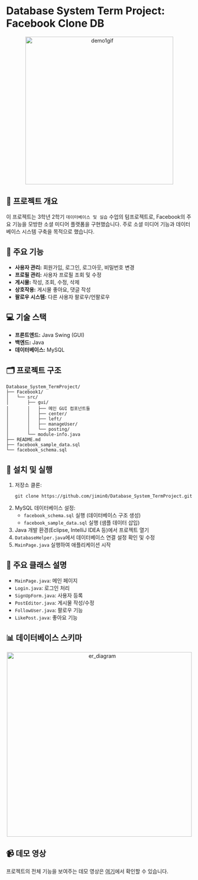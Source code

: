 # Database System Term Project: Facebook Clone DB

<p align="center">
  <img src="https://github.com/user-attachments/assets/8eed3101-c2eb-48a0-b5d3-b217f1148208" alt="demo1gif" width="400" />
</p>


## 📌 프로젝트 개요

이 프로젝트는 3학년 2학기 `데이터베이스 및 실습` 수업의 텀프로젝트로, Facebook의 주요 기능을 모방한 소셜 미디어 플랫폼을 구현했습니다. 
주로 소셜 미디어 기능과 데이터베이스 시스템 구축을 목적으로 했습니다.


## 🌟 주요 기능

- **사용자 관리:** 회원가입, 로그인, 로그아웃, 비밀번호 변경
- **프로필 관리:** 사용자 프로필 조회 및 수정
-  **게시물:** 작성, 조회, 수정, 삭제
- **상호작용:** 게시물 좋아요, 댓글 작성
-  **팔로우 시스템:** 다른 사용자 팔로우/언팔로우

## 💻 기술 스택

- **프론트엔드:** Java Swing (GUI)
- **백엔드:** Java
- **데이터베이스:** MySQL

## 🗂 프로젝트 구조

```
Database_System_TermProject/
├── Facebook1/
│   └── src/
│       ├── gui/
│       │   ├── 메인 GUI 컴포넌트들
│       │   ├── center/
│       │   ├── left/
│       │   ├── manageUser/
│       │   └── posting/
│       └── module-info.java
├── README.md
├── facebook_sample_data.sql
└── facebook_schema.sql
```

## 🚀 설치 및 실행

1. 저장소 클론:
   ```
   git clone https://github.com/jimin0/Database_System_TermProject.git
   ```
2. MySQL 데이터베이스 설정:
   - `facebook_schema.sql` 실행 (데이터베이스 구조 생성)
   - `facebook_sample_data.sql` 실행 (샘플 데이터 삽입)
3. Java 개발 환경(Eclipse, IntelliJ IDEA 등)에서 프로젝트 열기
4. `DatabaseHelper.java`에서 데이터베이스 연결 설정 확인 및 수정
5. `MainPage.java` 실행하여 애플리케이션 시작

## 📁 주요 클래스 설명

- `MainPage.java`: 메인 페이지
- `Login.java`: 로그인 처리
- `SignUpForm.java`: 사용자 등록
- `PostEditor.java`: 게시물 작성/수정
- `FollowUser.java`: 팔로우 기능
- `LikePost.java`: 좋아요 기능

## 📊 데이터베이스 스키마
<p align="center">
  <img width="500" alt="er_diagram" src="https://github.com/user-attachments/assets/10dfc9ca-062d-4620-9398-0dc920fd9f18">
</p>


## 📹 데모 영상
프로젝트의 전체 기능을 보여주는 데모 영상은 [여기](https://youtu.be/7aHfA7vGxV8?si=VW5MMHHQ0q-9LNfR)에서 확인할 수 있습니다.




